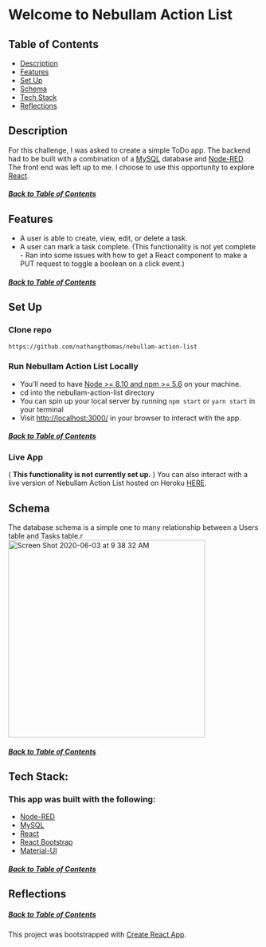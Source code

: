 # Welcome to Nebullam Action List

## Table of Contents
<!--ts-->
* [Description](#description)
* [Features](#features)
* [Set Up](#set-up)
* [Schema](#schema)
* [Tech Stack](#tech-stack)
* [Reflections](#reflecctions)
<!--te-->

## Description
For this challenge, I was asked to create a simple ToDo app. The backend had to be built with a combination of a [MySQL](https://www.mysql.com/) database and [Node-RED](https://nodered.org/). The front end was left up to me. I choose to use this opportunity to explore [React](https://reactjs.org/).
##### [Back to Table of Contents](#table-of-contents)


## Features
- A user is able to create, view, edit, or delete a task.
- A user can mark a task complete. (This functionality is not yet complete - Ran into some issues with how to get a React component to make a PUT request to toggle a boolean on a click event.)
##### [Back to Table of Contents](#table-of-contents)



## **Set Up**

### Clone repo
```
https://github.com/nathangthomas/nebullam-action-list
```
### Run Nebullam Action List Locally
- You’ll need to have [Node >= 8.10 and npm >= 5.6](https://nodejs.org/en/) on your machine.
- cd into the nebullam-action-list directory
- You can spin up your local server by running `npm start` or `yarn start` in your terminal
- Visit [http://localhost:3000/](http://localhost:3000/) in your browser to interact with the app.
##### [Back to Table of Contents](#table-of-contents)


### Live App
( **This functionality is not currently set up.** )
You can also interact with a live version of Nebullam Action List hosted on Heroku [HERE](https://nebullum-action-list.herokuapp.com/).


## Schema
The database schema is a simple one to many relationship between a Users table and Tasks table.r
<img width="395" alt="Screen Shot 2020-06-03 at 9 38 32 AM" src="https://user-images.githubusercontent.com/47466067/83657421-12514600-a57e-11ea-9f63-b4172c65ac01.png">

##### [Back to Table of Contents](#table-of-contents)


## Tech Stack:
### This app was built with the following:
- [Node-RED](https://nodered.org/)
- [MySQL](https://www.mysql.com/)
- [React](https://reactjs.org/)
- [React Bootstrap](https://react-bootstrap.github.io/)
- [Material-UI](https://material-ui.com/)
##### [Back to Table of Contents](#table-of-contents)

## Reflections

##### [Back to Table of Contents](#table-of-contents)






This project was bootstrapped with [Create React App](https://github.com/facebook/create-react-app).
